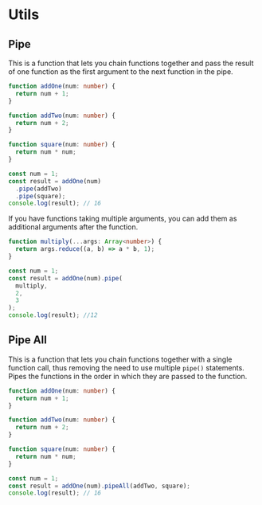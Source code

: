 # Utils

## Pipe

This is a function that lets you chain functions together and pass the result of one function as the first argument to the next function in the pipe.

```typescript
function addOne(num: number) {
  return num + 1;
}

function addTwo(num: number) {
  return num + 2;
}

function square(num: number) {
  return num * num;
}

const num = 1;
const result = addOne(num)
  .pipe(addTwo)
  .pipe(square);
console.log(result); // 16
```

If you have functions taking multiple arguments, you can add them as additional arguments after the function.

```typescript
function multiply(...args: Array<number>) {
  return args.reduce((a, b) => a * b, 1);
}

const num = 1;
const result = addOne(num).pipe(
  multiply,
  2,
  3
);
console.log(result); //12
```

## Pipe All

This is a function that lets you chain functions together with a single function call, thus removing the need to use multiple `pipe()` statements. Pipes the functions in the order in which they are passed to the function.

```typescript
function addOne(num: number) {
  return num + 1;
}

function addTwo(num: number) {
  return num + 2;
}

function square(num: number) {
  return num * num;
}

const num = 1;
const result = addOne(num).pipeAll(addTwo, square);
console.log(result); // 16
```
